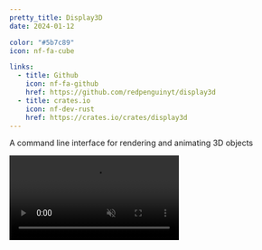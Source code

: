 ```yaml
---
pretty_title: Display3D
date: 2024-01-12

color: "#5b7c89"
icon: nf-fa-cube

links:
  - title: Github
    icon: nf-fa-github
    href: https://github.com/redpenguinyt/display3d
  - title: crates.io
    icon: nf-dev-rust
    href: https://crates.io/crates/display3d
---
```


A command line interface for rendering and animating 3D objects

<video controls autoplay muted loop>
  <source src="https://github.com/redpenguinyt/display3d/assets/79577742/6131167a-7b83-4c8e-96ec-c9715f3b4d23"
    type="video/mp4">
  Your browser does not support the video tag.
</video>
<p></p>